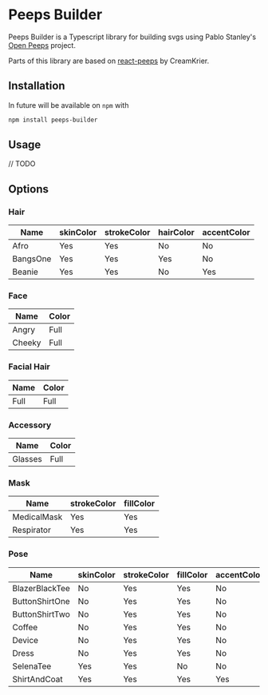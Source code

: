 # Peeps Builder

Peeps Builder is a Typescript library for building svgs using Pablo Stanley's [Open Peeps](https://www.openpeeps.com/) project.

Parts of this library are based on [react-peeps](https://github.com/CeamKrier/react-peeps) by CreamKrier.

## Installation
In future will be available on `npm` with
``` bash
npm install peeps-builder
```

## Usage
// TODO

## Options

### Hair
|Name|skinColor|strokeColor|hairColor|accentColor|
|-----|-----|-----|-----|-----|
|Afro |Yes|Yes|No|No|No|
|BangsOne|Yes|Yes|Yes|No|
|Beanie|Yes|Yes|No|Yes|

### Face
|Name|Color|
|-----|-----|
|Angry|Full |
|Cheeky|Full |

### Facial Hair
|Name|Color|
|-----|-----|
|Full|Full|

### Accessory
|Name|Color|
|-----|-----|
|Glasses|Full |

### Mask
|Name|strokeColor|fillColor|
|----------|-----|-----|
|MedicalMask|Yes|Yes|
|Respirator|Yes|Yes|

### Pose
|Name|skinColor|strokeColor|fillColor|accentColor|
|-----|-----|-----|-----|-----|
|BlazerBlackTee|No|Yes|Yes|No|
|ButtonShirtOne|No|Yes|Yes|No|
|ButtonShirtTwo|No|Yes|Yes|No|
|Coffee|No|Yes|Yes|No|
|Device|No|Yes|Yes|No|
|Dress|No|Yes|Yes|No|
|SelenaTee|Yes|Yes|No|No|
|ShirtAndCoat|Yes|Yes|Yes|Yes|